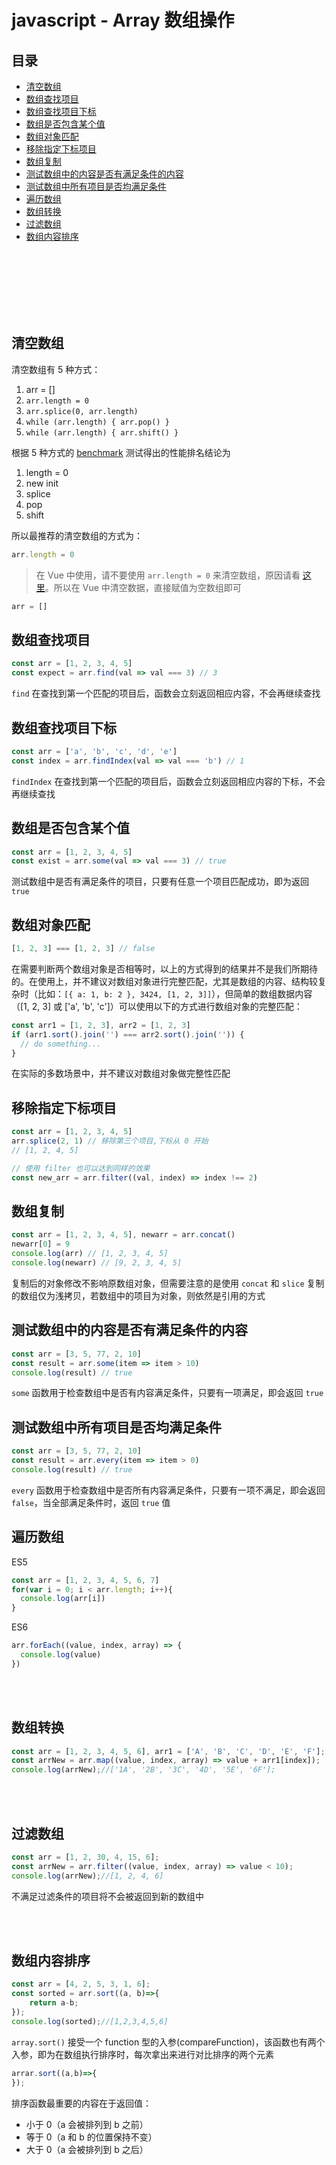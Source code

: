 # javascript - Array 数组操作

## 目录
- [清空数组](#清空数组)
- [数组查找项目](#数组查找项目)
- [数组查找项目下标](#数组查找项目下标)
- [数组是否包含某个值](#数组是否包含某个值)
- [数组对象匹配](#数组对象匹配)
- [移除指定下标项目](#移除指定下标项目)
- [数组复制](#数组复制)
- [测试数组中的内容是否有满足条件的内容](#测试数组中的内容是否有满足条件的内容)
- [测试数组中所有项目是否均满足条件](#测试数组中所有项目是否均满足条件)
- [遍历数组](#遍历数组)
- [数组转换](#数组转换)
- [过滤数组](#过滤数组)
- [数组内容排序](#数组内容排序)


<br><br><br><br><br><br>

## 清空数组

清空数组有 5 种方式：

1. arr = []
2. `arr.length = 0`
3. `arr.splice(0, arr.length)`
4. `while (arr.length) { arr.pop() }`
5. `while (arr.length) { arr.shift() }`

根据 5 种方式的 [benchmark](http://jsben.ch/hyj65) 测试得出的性能排名结论为

1. length = 0
2. new init
3. splice
4. pop
5. shift

所以最推荐的清空数组的方式为：

```js
arr.length = 0
```

> 在 Vue 中使用，请不要使用 `arr.length = 0` 来清空数组，原因请看 [这里](https://github.com/TerryZ/frontend-develops-skill-summary/blob/master/vue/vue-base.md#Array-%E6%93%8D%E4%BD%9C%E6%B3%A8%E6%84%8F%E4%BA%8B%E9%A1%B9)。所以在 Vue 中清空数据，直接赋值为空数组即可

```js
arr = []
```

## 数组查找项目

```js
const arr = [1, 2, 3, 4, 5]
const expect = arr.find(val => val === 3) // 3
```

`find` 在查找到第一个匹配的项目后，函数会立刻返回相应内容，不会再继续查找

## 数组查找项目下标

```js
const arr = ['a', 'b', 'c', 'd', 'e']
const index = arr.findIndex(val => val === 'b') // 1
```

`findIndex` 在查找到第一个匹配的项目后，函数会立刻返回相应内容的下标，不会再继续查找

## 数组是否包含某个值

```js
const arr = [1, 2, 3, 4, 5]
const exist = arr.some(val => val === 3) // true
```

测试数组中是否有满足条件的项目，只要有任意一个项目匹配成功，即为返回 `true`

## 数组对象匹配

```js
[1, 2, 3] === [1, 2, 3] // false
```

在需要判断两个数组对象是否相等时，以上的方式得到的结果并不是我们所期待的。在使用上，并不建议对数组对象进行完整匹配，尤其是数组的内容、结构较复杂时（比如：`[{ a: 1, b: 2 }, 3424, [1, 2, 3]]`），但简单的数组数据内容（[1, 2, 3] 或 ['a', 'b', 'c']）可以使用以下的方式进行数组对象的完整匹配：

```js
const arr1 = [1, 2, 3], arr2 = [1, 2, 3]
if (arr1.sort().join('') === arr2.sort().join('')) {
  // do something...
}
```

在实际的多数场景中，并不建议对数组对象做完整性匹配

## 移除指定下标项目

```js
const arr = [1, 2, 3, 4, 5]
arr.splice(2, 1) // 移除第三个项目,下标从 0 开始
// [1, 2, 4, 5]

// 使用 filter 也可以达到同样的效果
const new_arr = arr.filter((val, index) => index !== 2)
```

## 数组复制
```js
const arr = [1, 2, 3, 4, 5], newarr = arr.concat()
newarr[0] = 9
console.log(arr) // [1, 2, 3, 4, 5]
console.log(newarr) // [9, 2, 3, 4, 5]
```

复制后的对象修改不影响原数组对象，但需要注意的是使用 `concat` 和 `slice` 复制的数组仅为浅拷贝，若数组中的项目为对象，则依然是引用的方式

## 测试数组中的内容是否有满足条件的内容
```js
const arr = [3, 5, 77, 2, 10]
const result = arr.some(item => item > 10)
console.log(result) // true
```
`some` 函数用于检查数组中是否有内容满足条件，只要有一项满足，即会返回 `true`

## 测试数组中所有项目是否均满足条件

```js
const arr = [3, 5, 77, 2, 10]
const result = arr.every(item => item > 0)
console.log(result) // true
```
`every` 函数用于检查数组中是否所有内容满足条件，只要有一项不满足，即会返回 `false`，当全部满足条件时，返回 `true` 值

## 遍历数组

ES5

```js
const arr = [1, 2, 3, 4, 5, 6, 7]
for(var i = 0; i < arr.length; i++){
  console.log(arr[i])
}
```

ES6

```js
arr.forEach((value, index, array) => {
  console.log(value)
})
```

<br><br>

## 数组转换

```js
const arr = [1, 2, 3, 4, 5, 6], arr1 = ['A', 'B', 'C', 'D', 'E', 'F'];
const arrNew = arr.map((value, index, array) => value + arr1[index]);
console.log(arrNew);//['1A', '2B', '3C', '4D', '5E', '6F'];
```

<br><br>

## 过滤数组

```js
const arr = [1, 2, 30, 4, 15, 6];
const arrNew = arr.filter((value, index, array) => value < 10);
console.log(arrNew);//[1, 2, 4, 6]
```

不满足过滤条件的项目将不会被返回到新的数组中

<br><br>

## 数组内容排序

```js
const arr = [4, 2, 5, 3, 1, 6];
const sorted = arr.sort((a, b)=>{
    return a-b;
});
console.log(sorted);//[1,2,3,4,5,6]
```

`array.sort()` 接受一个 function 型的入参(compareFunction)，该函数也有两个入参，即为在数组执行排序时，每次拿出来进行对比排序的两个元素

```js
arrar.sort((a,b)=>{
});
```

排序函数最重要的内容在于返回值：

- 小于 0（a 会被排列到 b 之前）
- 等于 0（a 和 b 的位置保持不变）
- 大于 0（a 会被排列到 b 之后）
